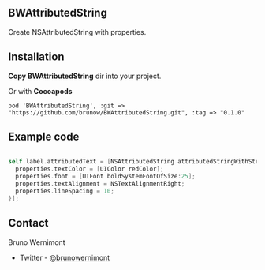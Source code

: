 ## BWAttributedString

Create NSAttributedString with properties.

## Installation

**Copy BWAttributedString** dir into your project.

Or with **Cocoapods**

	pod 'BWAttributedString', :git => "https://github.com/brunow/BWAttributedString.git", :tag => "0.1.0"

## Example code

```objective-c

self.label.attributedText = [NSAttributedString attributedStringWithString:@"Hello\nSecond line" properties:^(BWAttributedStringProperties *properties) {
  properties.textColor = [UIColor redColor];
  properties.font = [UIFont boldSystemFontOfSize:25];
  properties.textAlignment = NSTextAlignmentRight;
  properties.lineSpacing = 10;
}];


```

## Contact

Bruno Wernimont

- Twitter - [@brunowernimont](http://twitter.com/brunowernimont)
